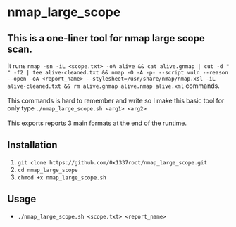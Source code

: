 # nmap_large_scope

## This is a one-liner tool for nmap large scope scan.
It runs `nmap -sn -iL <scope.txt> -oA alive && cat alive.gnmap | cut -d " " -f2 | tee alive-cleaned.txt && nmap -O -A -p- --script vuln --reason --open -oA <report_name> --stylesheet=/usr/share/nmap/nmap.xsl -iL alive-cleaned.txt && rm alive.gnmap alive.nmap alive.xml` commands.
<br><br>This commands is hard to remember and write so I make this basic tool for only type `./nmap_large_scope.sh <arg1> <arg2>`
<br><br> This exports reports 3 main formats at the end of the runtime.
## Installation
1. `git clone https://github.com/0x1337root/nmap_large_scope.git`
2. `cd nmap_large_scope`
3. `chmod +x nmap_large_scope.sh`
## Usage
* `./nmap_large_scope.sh <scope.txt> <report_name>`
